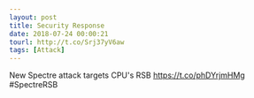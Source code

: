 ```yaml
---
layout: post
title: Security Response
date: 2018-07-24 00:00:21
tourl: http://t.co/Srj37yV6aw
tags: [Attack]
---
```

New Spectre attack targets CPU's RSB https://t.co/phDYrjmHMg #SpectreRSB